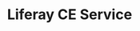 ---
title: "Liferay CE Service"
description: "Check out the latest releases of the WeDeploy"
layout: "updates"
updates:
 -
  version: 7.1.0-b3-1.0
  date: Jul 3th, 2018
  description: Initial version.
---